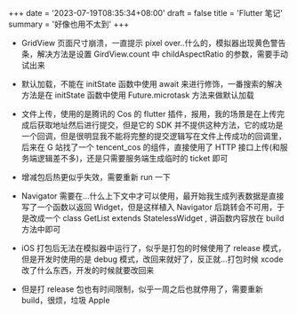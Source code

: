 +++
date = '2023-07-19T08:35:34+08:00'
draft = false
title = 'Flutter 笔记'
summary = '好像也用不太到'
+++

- GridView 页面尺寸崩溃，一直提示 pixel over..什么的，模拟器出现黄色警告条，解决方法是设置 GirdView.count 中 childAspectRatio 的参数，需要手动试出来

- 默认加载，不能在 initState 函数中使用 await 来进行修饰，一番搜索的解决方法是在 initState 函数中使用 Future.microtask 方法来做默认加载

- 文件上传，使用的是腾讯的 Cos 的 flutter 插件，报用，我的场景是在上传完成后获取地址然后进行提交，但是它的 SDK 并不提供这种方法，它的成功是一个回调，但是很明显我不能将完整的提交逻辑写在文件上传成功的回调里，后来在 G 站找了一个 tencent_cos 的组件，直接使用了 HTTP 接口上传(和服务端逻辑差不多)，还是只需要服务端生成临时的 ticket 即可

- 增减包后热更似乎失效，需要重新 run 一下

- Navigator 需要在...什么上下文中才可以使用，最开始我生成列表数据是直接写了一个函数以返回 Widget，但是这样植入 Navigator 后跳转会不可用，于是改成一个 class GetList extends StatelessWidget , 讲函数内容放在 build 方法中即可

- iOS 打包后无法在模拟器中运行了，似乎是打包的时候使用了 release 模式，但是开发时使用的是 debug 模式，改回来就好了，反正就...打包时候 xcode 改了什么东西，开发的时候就要改回来

- 但是打 release 包也有时间限制，似乎一周之后也就停用了，需要重新 build，很烦，垃圾 Apple
